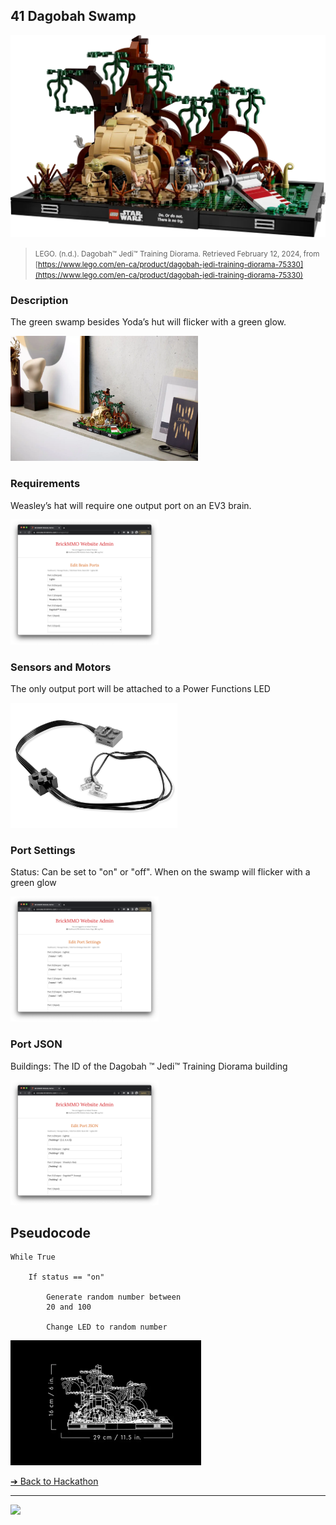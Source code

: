 ## 41 Dagobah Swamp

![41 Dagobah Swamp](images/dagobah-swamp.png)

> <small>LEGO. (n.d.). Dagobah™ Jedi™ Training Diorama. Retrieved February 12, 2024, from [https://www.lego.com/en-ca/product/dagobah-jedi-training-diorama-75330](https://www.lego.com/en-ca/product/dagobah-jedi-training-diorama-75330)</small>

### Description

The green swamp besides Yoda’s hut will flicker 
with a green glow.

<img src="images/dagobah-swamp-2.png" height="200">

### Requirements

Weasley’s hat will require one output port on an EV3 brain.

<img src="media/console-screenshots/port-modules.png" height="200">

### Sensors and Motors

The only output port will be attached to a Power 
Functions LED

<img src="media/power-functions/lights.jpeg" height="200">

### Port Settings

Status: Can be set to "on" or "off". When on the 
swamp will flicker with a green glow

<img src="media/console-screenshots/port-settings.png" height="200">

### Port JSON

Buildings: The ID of the Dagobah ™ Jedi™ 
Training Diorama building

<img src="media/console-screenshots/port-json.png" height="200">

## Pseudocode

```pseudocode
While True
    
    If status == "on"
    
        Generate random number between  
        20 and 100
    
        Change LED to random number
```
<img src="images/dagobah-swamp-3.png" height="200">

[&#10132; Back to Hackathon](/hackathon-set/)

---

<a href="https://brickmmo.com">
<img src="https://brickmmo.com/images/brickmmo-logo-horizontal.jpg" width="100">
</a>
